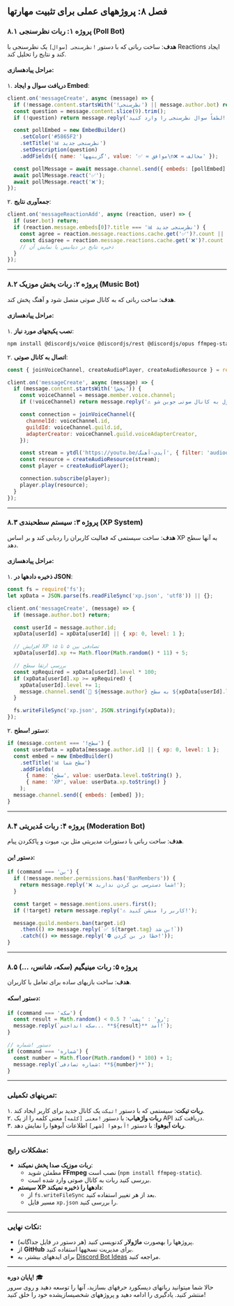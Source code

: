 **فصل ۸: پروژههای عملی برای تثبیت مهارتها**  
---

### **۸.۱ پروژه ۱: ربات نظرسنجی (Poll Bot)**  
**هدف**: ساخت رباتی که با دستور `!نظرسنجی [سوال]` یک نظرسنجی با Reactions ایجاد کند و نتایج را تحلیل کند.  

#### **مراحل پیادهسازی**:  
۱. **دریافت سوال و ایجاد Embed**:  
   ```javascript
   client.on('messageCreate', async (message) => {
     if (!message.content.startsWith('!نظرسنجی') || message.author.bot) return;
     const question = message.content.slice(9).trim();
     if (!question) return message.reply('لطفاً سوال نظرسنجی را وارد کنید!');

     const pollEmbed = new EmbedBuilder()
       .setColor('#5865F2')
       .setTitle('📊 نظرسنجی جدید')
       .setDescription(question)
       .addFields({ name: 'گزینهها', value: '✅ = موافق\n❌ = مخالف' });

     const pollMessage = await message.channel.send({ embeds: [pollEmbed] });
     await pollMessage.react('✅');
     await pollMessage.react('❌');
   });
   ```

۲. **جمعآوری نتایج**:  
   ```javascript
   client.on('messageReactionAdd', async (reaction, user) => {
     if (user.bot) return;
     if (reaction.message.embeds[0]?.title === '📊 نظرسنجی جدید') {
       const agree = reaction.message.reactions.cache.get('✅')?.count || 0;
       const disagree = reaction.message.reactions.cache.get('❌')?.count || 0;
       // ذخیره نتایج در دیتابیس یا نمایش آن
     }
   });
   ```

---

### **۸.۲ پروژه ۲: ربات پخش موزیک (Music Bot)**  
**هدف**: ساخت رباتی که به کانال صوتی متصل شود و آهنگ پخش کند.  

#### **مراحل پیادهسازی**:  
۱. **نصب پکیجهای مورد نیاز**:  
   ```bash
   npm install @discordjs/voice @discordjs/rest @discordjs/opus ffmpeg-static ytdl-core
   ```

۲. **اتصال به کانال صوتی**:  
   ```javascript
   const { joinVoiceChannel, createAudioPlayer, createAudioResource } = require('@discordjs/voice');

   client.on('messageCreate', async (message) => {
     if (message.content.startsWith('!پخش')) {
       const voiceChannel = message.member.voice.channel;
       if (!voiceChannel) return message.reply('⚠️ اول به کانال صوتی جوین شو!');

       const connection = joinVoiceChannel({
         channelId: voiceChannel.id,
         guildId: voiceChannel.guild.id,
         adapterCreator: voiceChannel.guild.voiceAdapterCreator,
       });

       const stream = ytdl('https://youtu.be/آیدی-آهنگ', { filter: 'audioonly' });
       const resource = createAudioResource(stream);
       const player = createAudioPlayer();

       connection.subscribe(player);
       player.play(resource);
     }
   });
   ```

---

### **۸.۳ پروژه ۳: سیستم سطحبندی (XP System)**  
**هدف**: ساخت سیستمی که فعالیت کاربران را ردیابی کند و بر اساس XP به آنها سطح دهد.  

#### **مراحل پیادهسازی**:  
۱. **ذخیره دادهها در JSON**:  
   ```javascript
   const fs = require('fs');
   let xpData = JSON.parse(fs.readFileSync('xp.json', 'utf8')) || {};

   client.on('messageCreate', (message) => {
     if (message.author.bot) return;

     const userId = message.author.id;
     xpData[userId] = xpData[userId] || { xp: 0, level: 1 };

     // افزایش XP تصادفی بین ۵ تا ۱۵
     xpData[userId].xp += Math.floor(Math.random() * 11) + 5;

     // بررسی ارتقا سطح
     const xpRequired = xpData[userId].level * 100;
     if (xpData[userId].xp >= xpRequired) {
       xpData[userId].level += 1;
       message.channel.send(`🎉 ${message.author} به سطح ${xpData[userId].level} رسید!`);
     }

     fs.writeFileSync('xp.json', JSON.stringify(xpData));
   });
   ```

۲. **دستور !سطح**:  
   ```javascript
   if (message.content === '!سطح') {
     const userData = xpData[message.author.id] || { xp: 0, level: 1 };
     const embed = new EmbedBuilder()
       .setTitle('📊 سطح شما')
       .addFields(
         { name: 'سطح', value: userData.level.toString() },
         { name: 'XP', value: userData.xp.toString() }
       );
     message.channel.send({ embeds: [embed] });
   }
   ```

---

### **۸.۴ پروژه ۴: ربات مُدیریتی (Moderation Bot)**  
**هدف**: ساخت رباتی با دستورات مدیریتی مثل بن، میوت و پاککردن پیام.  

#### **دستور !بن**:  
```javascript
if (command === 'بن') {
  if (!message.member.permissions.has('BanMembers')) {
    return message.reply('❌ شما دسترسی بن کردن ندارید!');
  }

  const target = message.mentions.users.first();
  if (!target) return message.reply('⚠️ کاربر را منشن کنید!');

  message.guild.members.ban(target.id)
    .then(() => message.reply(`✅ ${target.tag} بن شد!`))
    .catch(() => message.reply('⛔ خطا در بن کردن!'));
}
```

---

### **۸.۵ پروژه ۵: ربات مینیگیم (سکه، شانس، ...)**  
**هدف**: ساخت بازیهای ساده برای تعامل با کاربران.  

#### **دستور !سکه**:  
```javascript
if (command === 'سکه') {
  const result = Math.random() < 0.5 ? 'رو' : 'پشت';
  message.reply(`سکه انداختم... **${result}** آمد!`);
}

// دستور !شماره
if (command === 'شماره') {
  const number = Math.floor(Math.random() * 100) + 1;
  message.reply(`شماره تصادفی: **${number}**`);
}
```

---

### **تمرینهای تکمیلی**:  
۱. **ربات تیکت**: سیستمی که با دستور `!تیکت` یک کانال جدید برای کاربر ایجاد کند.  
۲. **ربات واژهیاب**: با دستور `!معنی [کلمه]` معنی کلمه را از یک API دریافت کند.  
۳. **ربات آبوهوا**: با دستور `!آبوهوا [شهر]` اطلاعات آبوهوا را نمایش دهد.  

---

### **مشکلات رایج**:  
- **ربات موزیک صدا پخش نمیکند**:  
  - مطمئن شوید **FFmpeg** نصب است (`npm install ffmpeg-static`).  
  - بررسی کنید ربات به کانال صوتی وارد شده است.  
- **سیستم XP دادهها را ذخیره نمیکند**:  
  - از `fs.writeFileSync` بعد از هر تغییر استفاده کنید.  
  - مسیر فایل `xp.json` را بررسی کنید.  

---

### **نکات نهایی**:  
- پروژهها را بهصورت **ماژولار** کدنویسی کنید (هر دستور در فایل جداگانه).  
- از **GitHub** برای مدیریت نسخهها استفاده کنید.  
- برای ایدههای بیشتر، به [Discord Bot Ideas](https://github.com/discordjs/guide/discussions) مراجعه کنید.  

--- 

**پایان دوره!** 🎓  
حالا شما میتوانید رباتهای دیسکورد حرفهای بسازید، آنها را توسعه دهید و روی سرور منتشر کنید. یادگیری را ادامه دهید و پروژههای شخصیسازیشده خود را خلق کنید!